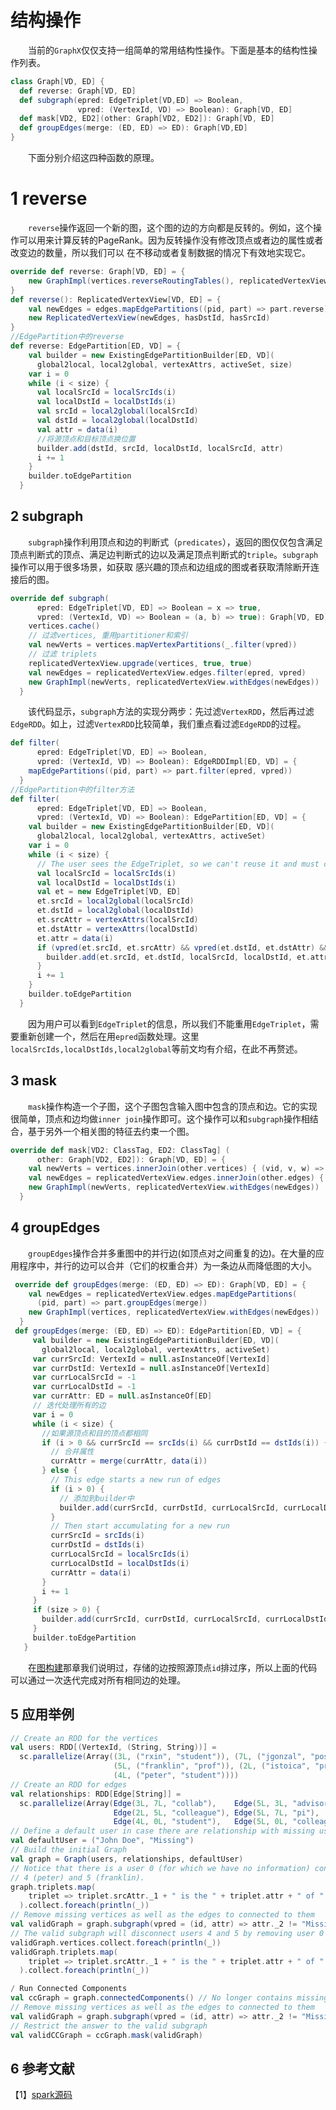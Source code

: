 # 结构操作

&emsp;&emsp;当前的`GraphX`仅仅支持一组简单的常用结构性操作。下面是基本的结构性操作列表。

```scala
class Graph[VD, ED] {
  def reverse: Graph[VD, ED]
  def subgraph(epred: EdgeTriplet[VD,ED] => Boolean,
               vpred: (VertexId, VD) => Boolean): Graph[VD, ED]
  def mask[VD2, ED2](other: Graph[VD2, ED2]): Graph[VD, ED]
  def groupEdges(merge: (ED, ED) => ED): Graph[VD,ED]
}
```
&emsp;&emsp;下面分别介绍这四种函数的原理。

# 1 reverse

&emsp;&emsp;`reverse`操作返回一个新的图，这个图的边的方向都是反转的。例如，这个操作可以用来计算反转的PageRank。因为反转操作没有修改顶点或者边的属性或者改变边的数量，所以我们可以
在不移动或者复制数据的情况下有效地实现它。

```scala
override def reverse: Graph[VD, ED] = {
    new GraphImpl(vertices.reverseRoutingTables(), replicatedVertexView.reverse())
}
def reverse(): ReplicatedVertexView[VD, ED] = {
    val newEdges = edges.mapEdgePartitions((pid, part) => part.reverse)
    new ReplicatedVertexView(newEdges, hasDstId, hasSrcId)
}
//EdgePartition中的reverse
def reverse: EdgePartition[ED, VD] = {
    val builder = new ExistingEdgePartitionBuilder[ED, VD](
      global2local, local2global, vertexAttrs, activeSet, size)
    var i = 0
    while (i < size) {
      val localSrcId = localSrcIds(i)
      val localDstId = localDstIds(i)
      val srcId = local2global(localSrcId)
      val dstId = local2global(localDstId)
      val attr = data(i)
      //将源顶点和目标顶点换位置
      builder.add(dstId, srcId, localDstId, localSrcId, attr)
      i += 1
    }
    builder.toEdgePartition
  }
```

## 2 subgraph

&emsp;&emsp;`subgraph`操作利用顶点和边的判断式（`predicates`），返回的图仅仅包含满足顶点判断式的顶点、满足边判断式的边以及满足顶点判断式的`triple`。`subgraph`操作可以用于很多场景，如获取
感兴趣的顶点和边组成的图或者获取清除断开连接后的图。

```scala
override def subgraph(
      epred: EdgeTriplet[VD, ED] => Boolean = x => true,
      vpred: (VertexId, VD) => Boolean = (a, b) => true): Graph[VD, ED] = {
    vertices.cache()
    // 过滤vertices, 重用partitioner和索引
    val newVerts = vertices.mapVertexPartitions(_.filter(vpred))
    // 过滤 triplets
    replicatedVertexView.upgrade(vertices, true, true)
    val newEdges = replicatedVertexView.edges.filter(epred, vpred)
    new GraphImpl(newVerts, replicatedVertexView.withEdges(newEdges))
  }
```
&emsp;&emsp;该代码显示，`subgraph`方法的实现分两步：先过滤`VertexRDD`，然后再过滤`EdgeRDD`。如上，过滤`VertexRDD`比较简单，我们重点看过滤`EdgeRDD`的过程。

```scala
def filter(
      epred: EdgeTriplet[VD, ED] => Boolean,
      vpred: (VertexId, VD) => Boolean): EdgeRDDImpl[ED, VD] = {
    mapEdgePartitions((pid, part) => part.filter(epred, vpred))
  }
//EdgePartition中的filter方法
def filter(
      epred: EdgeTriplet[VD, ED] => Boolean,
      vpred: (VertexId, VD) => Boolean): EdgePartition[ED, VD] = {
    val builder = new ExistingEdgePartitionBuilder[ED, VD](
      global2local, local2global, vertexAttrs, activeSet)
    var i = 0
    while (i < size) {
      // The user sees the EdgeTriplet, so we can't reuse it and must create one per edge.
      val localSrcId = localSrcIds(i)
      val localDstId = localDstIds(i)
      val et = new EdgeTriplet[VD, ED]
      et.srcId = local2global(localSrcId)
      et.dstId = local2global(localDstId)
      et.srcAttr = vertexAttrs(localSrcId)
      et.dstAttr = vertexAttrs(localDstId)
      et.attr = data(i)
      if (vpred(et.srcId, et.srcAttr) && vpred(et.dstId, et.dstAttr) && epred(et)) {
        builder.add(et.srcId, et.dstId, localSrcId, localDstId, et.attr)
      }
      i += 1
    }
    builder.toEdgePartition
  }  
```
&emsp;&emsp;因为用户可以看到`EdgeTriplet`的信息，所以我们不能重用`EdgeTriplet`，需要重新创建一个，然后在用`epred`函数处理。这里`localSrcIds,localDstIds,local2global`等前文均有介绍，在此不再赘述。

## 3 mask

&emsp;&emsp;`mask`操作构造一个子图，这个子图包含输入图中包含的顶点和边。它的实现很简单，顶点和边均做`inner join`操作即可。这个操作可以和`subgraph`操作相结合，基于另外一个相关图的特征去约束一个图。

```scala
override def mask[VD2: ClassTag, ED2: ClassTag] (
      other: Graph[VD2, ED2]): Graph[VD, ED] = {
    val newVerts = vertices.innerJoin(other.vertices) { (vid, v, w) => v }
    val newEdges = replicatedVertexView.edges.innerJoin(other.edges) { (src, dst, v, w) => v }
    new GraphImpl(newVerts, replicatedVertexView.withEdges(newEdges))
  }
```

## 4 groupEdges

&emsp;&emsp;`groupEdges`操作合并多重图中的并行边(如顶点对之间重复的边)。在大量的应用程序中，并行的边可以合并（它们的权重合并）为一条边从而降低图的大小。

```scala
 override def groupEdges(merge: (ED, ED) => ED): Graph[VD, ED] = {
    val newEdges = replicatedVertexView.edges.mapEdgePartitions(
      (pid, part) => part.groupEdges(merge))
    new GraphImpl(vertices, replicatedVertexView.withEdges(newEdges))
  }
 def groupEdges(merge: (ED, ED) => ED): EdgePartition[ED, VD] = {
     val builder = new ExistingEdgePartitionBuilder[ED, VD](
       global2local, local2global, vertexAttrs, activeSet)
     var currSrcId: VertexId = null.asInstanceOf[VertexId]
     var currDstId: VertexId = null.asInstanceOf[VertexId]
     var currLocalSrcId = -1
     var currLocalDstId = -1
     var currAttr: ED = null.asInstanceOf[ED]
     // 迭代处理所有的边
     var i = 0
     while (i < size) {
       //如果源顶点和目的顶点都相同
       if (i > 0 && currSrcId == srcIds(i) && currDstId == dstIds(i)) {
         // 合并属性
         currAttr = merge(currAttr, data(i))
       } else {
         // This edge starts a new run of edges
         if (i > 0) {
           // 添加到builder中
           builder.add(currSrcId, currDstId, currLocalSrcId, currLocalDstId, currAttr)
         }
         // Then start accumulating for a new run
         currSrcId = srcIds(i)
         currDstId = dstIds(i)
         currLocalSrcId = localSrcIds(i)
         currLocalDstId = localDstIds(i)
         currAttr = data(i)
       }
       i += 1
     }
     if (size > 0) {
       builder.add(currSrcId, currDstId, currLocalSrcId, currLocalDstId, currAttr)
     }
     builder.toEdgePartition
   }
```
&emsp;&emsp;在[图构建](build-graph.md)那章我们说明过，存储的边按照源顶点`id`排过序，所以上面的代码可以通过一次迭代完成对所有相同边的处理。

## 5 应用举例

```scala
// Create an RDD for the vertices
val users: RDD[(VertexId, (String, String))] =
  sc.parallelize(Array((3L, ("rxin", "student")), (7L, ("jgonzal", "postdoc")),
                       (5L, ("franklin", "prof")), (2L, ("istoica", "prof")),
                       (4L, ("peter", "student"))))
// Create an RDD for edges
val relationships: RDD[Edge[String]] =
  sc.parallelize(Array(Edge(3L, 7L, "collab"),    Edge(5L, 3L, "advisor"),
                       Edge(2L, 5L, "colleague"), Edge(5L, 7L, "pi"),
                       Edge(4L, 0L, "student"),   Edge(5L, 0L, "colleague")))
// Define a default user in case there are relationship with missing user
val defaultUser = ("John Doe", "Missing")
// Build the initial Graph
val graph = Graph(users, relationships, defaultUser)
// Notice that there is a user 0 (for which we have no information) connected to users
// 4 (peter) and 5 (franklin).
graph.triplets.map(
    triplet => triplet.srcAttr._1 + " is the " + triplet.attr + " of " + triplet.dstAttr._1
  ).collect.foreach(println(_))
// Remove missing vertices as well as the edges to connected to them
val validGraph = graph.subgraph(vpred = (id, attr) => attr._2 != "Missing")
// The valid subgraph will disconnect users 4 and 5 by removing user 0
validGraph.vertices.collect.foreach(println(_))
validGraph.triplets.map(
    triplet => triplet.srcAttr._1 + " is the " + triplet.attr + " of " + triplet.dstAttr._1
  ).collect.foreach(println(_))

/ Run Connected Components
val ccGraph = graph.connectedComponents() // No longer contains missing field
// Remove missing vertices as well as the edges to connected to them
val validGraph = graph.subgraph(vpred = (id, attr) => attr._2 != "Missing")
// Restrict the answer to the valid subgraph
val validCCGraph = ccGraph.mask(validGraph)
```

## 6 参考文献

【1】[spark源码](https://github.com/apache/spark)